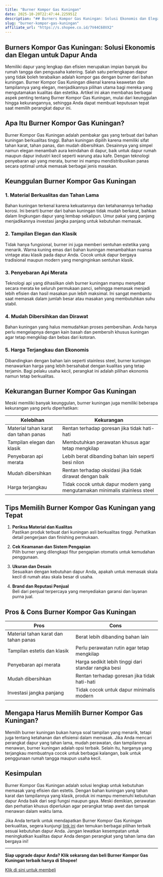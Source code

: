 ```yaml
---
title: "Burner Kompor Gas Kuningan"
date: 2025-10-20T22:47:44.225951Z
description: "## Burners Kompor Gas Kuningan: Solusi Ekonomis dan Elegan untuk Dapur Anda..."
slug: "burner-kompor-gas-kuningan"
affiliate_url: "https://s.shopee.co.id/7V44C68VX2"
---
```

## Burners Kompor Gas Kuningan: Solusi Ekonomis dan Elegan untuk Dapur Anda

Memiliki dapur yang lengkap dan efisien merupakan impian banyak ibu rumah tangga dan pengusaha katering. Salah satu perlengkapan dapur yang tidak boleh terabaikan adalah kompor gas dengan burner dari bahan kuningan. Burner Kompor Gas Kuningan dikenal karena keawetan dan tampilannya yang elegan, menjadikannya pilihan utama bagi mereka yang mengutamakan kualitas dan estetika. Artikel ini akan membahas berbagai aspek penting tentang Burner Kompor Gas Kuningan, mulai dari keunggulan hingga kekurangannya, sehingga Anda dapat membuat keputusan tepat saat memilih perangkat dapur ini.

## Apa Itu Burner Kompor Gas Kuningan?

Burner Kompor Gas Kuningan adalah pembakar gas yang terbuat dari bahan kuningan berkualitas tinggi. Bahan kuningan dipilih karena memiliki sifat tahan karat, tahan panas, dan mudah dibersihkan. Desainnya yang simpel namun elegan menambah aura keindahan di dapur, baik untuk dapur rumah maupun dapur industri kecil seperti warung atau kafe. Dengan teknologi penyebaran api yang merata, burner ini mampu mendistribusikan panas secara optimal untuk memasak berbagai jenis masakan.

## Keunggulan Burner Kompor Gas Kuningan

### 1. Material Berkualitas dan Tahan Lama

Bahan kuningan terkenal karena kekuatannya dan ketahanannya terhadap korosi. Ini berarti burner dari bahan kuningan tidak mudah berkarat, bahkan dalam lingkungan dapur yang lembap sekalipun. Umur pakai yang panjang menjadikannya investasi jangka panjang untuk kebutuhan memasak.

### 2. Tampilan Elegan dan Klasik

Tidak hanya fungsional, burner ini juga memberi sentuhan estetika yang menarik. Warna kuning emas dari bahan kuningan menambahkan nuansa vintage atau klasik pada dapur Anda. Cocok untuk dapur bergaya tradisional maupun modern yang menginginkan sentuhan klasik.

### 3. Penyebaran Api Merata

Teknologi api yang dihasilkan oleh burner kuningan mampu menyebar secara merata ke seluruh permukaan panci, sehingga memasak menjadi lebih efisien dan hasil masakan pun lebih maksimal. Ini sangat membantu saat memasak dalam jumlah besar atau masakan yang membutuhkan suhu stabil.

### 4. Mudah Dibersihkan dan Dirawat

Bahan kuningan yang halus memudahkan proses pembersihan. Anda hanya perlu mengelapnya dengan kain basah dan pembersih khusus kuningan agar tetap mengkilap dan bebas dari kotoran.

### 5. Harga Terjangkau dan Ekonomis

Dibandingkan dengan bahan lain seperti stainless steel, burner kuningan menawarkan harga yang lebih bersahabat dengan kualitas yang tetap terjamin. Bagi pelaku usaha kecil, perangkat ini adalah pilihan ekonomis namun tetap berkualitas.

## Kekurangan Burner Kompor Gas Kuningan

Meski memiliki banyak keunggulan, burner kuningan juga memiliki beberapa kekurangan yang perlu diperhatikan:

| **Kelebihan** | **Kekurangan** |
|----------------|----------------|
| Material tahan karat dan tahan panas | Rentan terhadap goresan jika tidak hati-hati |
| Tampilan elegan dan klasik | Membutuhkan perawatan khusus agar tetap mengkilap |
| Penyebaran api merata | Lebih berat dibanding bahan lain seperti besi nilon |
| Mudah dibersihkan | Rentan terhadap oksidasi jika tidak dirawat dengan baik |
| Harga terjangkau | Tidak cocok untuk dapur modern yang mengutamakan minimalis stainless steel |

## Tips Memilih Burner Kompor Gas Kuningan yang Tepat

1. **Periksa Material dan Kualitas**  
Pastikan produk terbuat dari kuningan asli berkualitas tinggi. Perhatikan detail pengerjaan dan finishing permukaan.

2. **Cek Keamanan dan Sistem Pengapian**  
Pilih burner yang dilengkapi fitur pengapian otomatis untuk kemudahan penggunaan.

3. **Ukuran dan Desain**  
Sesuaikan dengan kebutuhan dapur Anda, apakah untuk memasak skala kecil di rumah atau skala besar di usaha.

4. **Brand dan Reputasi Penjual**  
Beli dari penjual terpercaya yang menyediakan garansi dan layanan purna jual.

## Pros & Cons Burner Kompor Gas Kuningan

| **Pros** | **Cons** |
|------------|------------|
| Material tahan karat dan tahan panas | Berat lebih dibanding bahan lain |
| Tampilan estetis dan klasik | Perlu perawatan rutin agar tetap mengkilap |
| Penyebaran api merata | Harga sedikit lebih tinggi dari standar rangka besi |
| Mudah dibersihkan | Rentan terhadap goresan jika tidak hati-hati |
| Investasi jangka panjang | Tidak cocok untuk dapur minimalis modern |

## Mengapa Harus Memilih Burner Kompor Gas Kuningan?

Memilih burner kuningan bukan hanya soal tampilan yang menarik, tetapi juga tentang ketahanan dan efisiensi dalam memasak. Jika Anda mencari perangkat dapur yang tahan lama, mudah perawatan, dan tampilannya menawan, burner kuningan adalah opsi terbaik. Selain itu, harganya yang terjangkau membuatnya cocok untuk berbagai kalangan, baik untuk penggunaan rumah tangga maupun usaha kecil.

## Kesimpulan

Burner Kompor Gas Kuningan adalah solusi lengkap untuk kebutuhan memasak yang efisien dan estetis. Dengan bahan kuningan yang tahan karat dan tampilannya yang klasik, produk ini mampu memenuhi kebutuhan dapur Anda baik dari segi fungsi maupun gaya. Meski demikian, perawatan dan perhatian khusus diperlukan agar perangkat tetap awet dan tampak menawan dalam waktu lama.

Jika Anda tertarik untuk mendapatkan Burner Kompor Gas Kuningan berkualitas, segera kunjungi [link ini](https://s.shopee.co.id/7V44C68VX2) dan temukan berbagai pilihan terbaik sesuai kebutuhan dapur Anda. Jangan lewatkan kesempatan untuk meningkatkan kualitas dapur Anda dengan perangkat yang tahan lama dan bergaya ini!

---

**Siap upgrade dapur Anda? Klik sekarang dan beli Burner Kompor Gas Kuningan terbaik hanya di Shopee!**

[Klik di sini untuk membeli](https://s.shopee.co.id/7V44C68VX2)